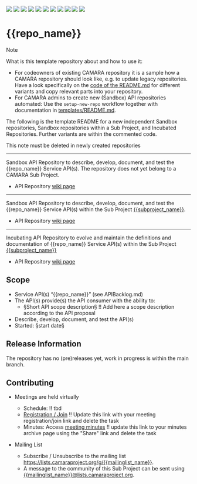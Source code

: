 <a href="https://github.com/camaraproject/{{repo_name}}/commits/" title="Last Commit"><img src="https://img.shields.io/github/last-commit/camaraproject/{{repo_name}}?style=plastic"></a>
<a href="https://github.com/camaraproject/{{repo_name}}/issues" title="Open Issues"><img src="https://img.shields.io/github/issues/camaraproject/{{repo_name}}?style=plastic"></a>
<a href="https://github.com/camaraproject/{{repo_name}}/pulls" title="Open Pull Requests"><img src="https://img.shields.io/github/issues-pr/camaraproject/{{repo_name}}?style=plastic"></a>
<a href="https://github.com/camaraproject/{{repo_name}}/graphs/contributors" title="Contributors"><img src="https://img.shields.io/github/contributors/camaraproject/{{repo_name}}?style=plastic"></a>
<a href="https://github.com/camaraproject/{{repo_name}}" title="Repo Size"><img src="https://img.shields.io/github/repo-size/camaraproject/{{repo_name}}?style=plastic"></a>
<a href="https://github.com/camaraproject/{{repo_name}}/blob/main/LICENSE" title="License"><img src="https://img.shields.io/badge/License-Apache%202.0-green.svg?style=plastic"></a>
<a href="https://github.com/camaraproject/{{repo_name}}/releases/latest" title="Latest Release"><img src="https://img.shields.io/github/release/camaraproject/{{repo_name}}?style=plastic"></a>
<a href="https://github.com/camaraproject/Governance/blob/main/ProjectStructureAndRoles.md" title="Sandbox API Repository"><img src="https://img.shields.io/badge/Sandbox%20API%20Repository-yellow?style=plastic"></a>
<a href="https://github.com/camaraproject/Governance/blob/main/ProjectStructureAndRoles.md" title="Incubating API Repository"><img src="https://img.shields.io/badge/Incubating%20API%20Repository-green?style=plastic"></a>
<a href="https://github.com/camaraproject/Governance/blob/main/ProjectStructureAndRoles.md" title="Graduated API Repository"><img src="https://img.shields.io/badge/Graduated%20API%20Repository-silver?style=plastic"></a>
<a href="https://github.com/camaraproject/Governance/blob/main/ProjectStructureAndRoles.md" title="Working Group"><img src="https://img.shields.io/badge/Working%20Group-red?style=plastic"></a>
<!-- Choose one of the above four alternative badges and then delete the remaining ones including this task -->

# {{repo_name}}

> [!NOTE]
> What is this template repository about and how to use it:
>
> * For codeowners of existing CAMARA repository it is a sample how a CAMARA repository should look like, e.g. to update legacy repositories. Have a look specifically on the [code of the README.md](https://github.com/camaraproject/Template_API_Repository/blob/main/README.md?plain=1) for different variants and copy relevant parts into your repository.
> * For CAMARA admins to create new (Sandbox) API repositories automated: Use the `setup-new-repo` workflow together with documentation in [templates/README.md](templates/README.md).
>
> The following is the template README for a new independent Sandbox repositories, Sandbox repositories within a Sub Project, and Incubated Repositories. Further variants are within the commented code.
>
> This note must be deleted in newly created repositories

---
<!-- Choose one of the following alternatives and then delete this task -->

<!-- Alternative for new, independent Sandbox API Repositories. Choose the "Sandbox" badge above -->
Sandbox API Repository to describe, develop, document, and test the {{repo_name}} Service API(s). The repository does not yet belong to a CAMARA Sub Project.

* API Repository [wiki page]({{repo_wiki_page}})

---
<!-- Alternative for Sandbox API Repositories within the context of an existing Sub Project. Choose the "Sandbox" badge above -->

Sandbox API Repository to describe, develop, document, and test the {{repo_name}} Service API(s) within the Sub Project [{{subproject_name}}]({{subproject_wiki_page}}).

* API Repository [wiki page]({{repo_wiki_page}})

---
<!-- Alternative for Incubating API Repositories (always part of Sub Project, potentially created as part of the Incubation). Choose the "Incubating" badge. Change the repository topic to "incubating-api-repository" --> 

Incubating API Repository to evolve and maintain the definitions and documentation of {{repo_name}} Service API(s) within the Sub Project [{{subproject_name}}]({{subproject_wiki_page}})

* API Repository [wiki page]({{repo_wiki_page}})

<!-- for Graduation of an API Repository replace "Incubating" with "Graduated" and don't forget to exchange the badge :-) -->

<!-- Alternative if the repository will be used for a working group - in this case further points, e.g. the scope, of this template need to be adapted:

Repository for xxx of the {{subproject_name}} Working Group"

* Working Group [wiki home page]({{repo_wiki_page}}) 

-->

## Scope

* Service API(s) “{{repo_name}}” (see APIBacklog.md) 
* The API(s) provide(s) the API consumer with the ability to:  
  * §Short API scope description§ !! Add here a scope description according to the API proposal
* Describe, develop, document, and test the API(s)
* Started: §start date§
<!-- * Incubating stage since: {{incubation date}} --> 

## Release Information

The repository has no (pre)releases yet, work in progress is within the main branch.
<!-- Optional: an explicit listing of the latest (pre-)release with additional information, e.g. links to the API definitions -->
<!-- In addition use/uncomment one or multiple the following alternative options when becoming applicable -->
<!-- Pre-releases of this sub project are available in https://github.com/camaraproject/{{repo_name}}/releases -->
<!-- The latest public release is available here: https://github.com/camaraproject/{{repo_name}}/releases/latest -->
<!-- For changes see [CHANGELOG.md](https://github.com/camaraproject/{{repo_name}}/blob/main/CHANGELOG.md) -->

## Contributing

* Meetings are held virtually <!-- for new, independent Sandbox API repositories request a meeting link from the LF admin team or replace the information with the existing meeting information of the Sub Project -->

  * Schedule: !! tbd
  * [Registration / Join](https://zoom-lfx.platform.linuxfoundation.org/meetings/telcoapi) !! Update this link with your meeting registration/join link and delete the task
  * Minutes: Access [meeting minutes]({{repo_wiki_page}}) !! update this link to your minutes archive page using the "Share" link and delete the task
* Mailing List
  <!-- Note: the `mailinglistname` is either already existing (for API Repositories within a Sub Projects) or will be created by the CAMARA Admin Team. -->
  * Subscribe / Unsubscribe to the mailing list <https://lists.camaraproject.org/g/{{mailinglist_name}}>.
  * A message to the community of this Sub Project can be sent using <{{mailinglist_name}}@lists.camaraproject.org>.
